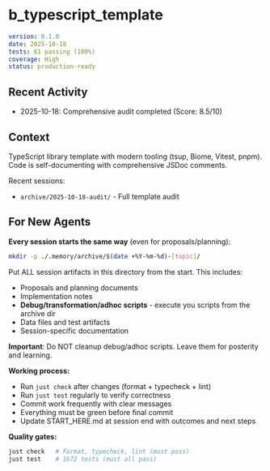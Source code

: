 # b_typescript_template

```yaml
version: 0.1.0
date: 2025-10-18
tests: 61 passing (100%)
coverage: High
status: production-ready
```

## Recent Activity

- 2025-10-18: Comprehensive audit completed (Score: 8.5/10)

## Context

TypeScript library template with modern tooling (tsup, Biome, Vitest, pnpm).
Code is self-documenting with comprehensive JSDoc comments.

Recent sessions:
- `archive/2025-10-18-audit/` - Full template audit

## For New Agents

**Every session starts the same way** (even for proposals/planning):

```bash
mkdir -p ./.memory/archive/$(date +%Y-%m-%d)-[topic]/
```

Put ALL session artifacts in this directory from the start. This includes:
- Proposals and planning documents
- Implementation notes
- **Debug/transformation/adhoc scripts** - execute you scripts from the archive dir
- Data files and test artifacts
- Session-specific documentation

**Important**: Do NOT cleanup debug/adhoc scripts. Leave them for posterity and learning.

**Working process:**
- Run `just check` after changes (format + typecheck + lint)
- Run `just test` regularly to verify correctness
- Commit work frequently with clear messages
- Everything must be green before final commit
- Update START_HERE.md at session end with outcomes and next steps

**Quality gates:**

```bash
just check   # Format, typecheck, lint (must pass)
just test    # 1672 tests (must all pass)
```
